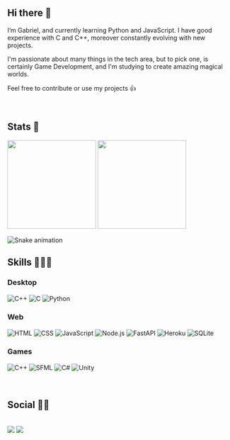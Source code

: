 ## Hi there 👋
I’m Gabriel, and currently learning Python and JavaScript. I have good experience with C and C++, moreover constantly evolving with new projects.

I'm passionate about many things in the tech area, but to pick one, is certainly Game Development, and I'm studying to create amazing magical worlds.

Feel free to contribute or use my projects 👍

<br/>

## Stats 🧐
<div>
  <img height="200em" src="https://github-readme-stats.vercel.app/api?username=JGSS-GabrielSousa&show_icons=true&theme=blue-green&include_all_commits=true&count_private=true"/>
  <img height="200em" width="" src="https://github-readme-stats.vercel.app/api/top-langs/?username=JGSS-GabrielSousa&langs_count=10&layout=compact&theme=blue-green&include_all_commits=true&count_private=true"/>
</div>

![Snake animation](https://github.com/JGSS-GabrielSousa/JGSS-GabrielSousa/blob/output/github-contribution-grid-snake.svg)


## Skills 👨‍💻🚀

<div style="display: inline_block">
  <!-- 
  Ready Badges: https://dev.to/envoy_/150-badges-for-github-pnk
  Create Custom: https://shields.io/
  Icons: https://simpleicons.org/
  -->
  
  ### Desktop
  <img align="center" alt="C++" src="https://img.shields.io/badge/C%2B%2B-00599C?style=flat&logo=c%2B%2B&logoColor=white">
  <img align="center" alt="C" src="https://img.shields.io/badge/C-00599C?style=flat&logo=c&logoColor=white">
  <img align="center" alt="Python" src="https://img.shields.io/badge/Python-3776AB?style=flat&logo=python&logoColor=white">
  
  ### Web
  <img align="center" alt="HTML" src="https://img.shields.io/badge/HTML5-E34F26?style=flat&logo=html5&logoColor=white">
  <img align="center" alt="CSS" src="https://img.shields.io/badge/CSS-239120?&style=flat&logo=css3&logoColor=white">
  <img align="center" alt="JavaScript" src="https://img.shields.io/badge/JavaScript-323330?style=flat&logo=javascript&logoColor=F7DF1E">
  <img align="center" alt="Node.js" src="https://img.shields.io/badge/Node.js-43853D?style=flat&logo=node.js&logoColor=white">
  <img align="center" alt="FastAPI" src="https://img.shields.io/badge/FastAPI-009688?style=flat&logo=fastapi&logoColor=white">
  <img align="center" alt="Heroku" src="https://img.shields.io/badge/Heroku-430098?style=flat&logo=heroku&logoColor=white">
  <img align="center" alt="SQLite" src="https://img.shields.io/badge/SQLite-07405E?style=flat&logo=sqlite&logoColor=white">
  
  ### Games
  <img align="center" alt="C++" src="https://img.shields.io/badge/C%2B%2B-00599C?style=flat&logo=c%2B%2B&logoColor=white">
  <img align="center" alt="SFML" src="https://img.shields.io/badge/SFML-93d441?style=flat&logo=SFML&logoColor=white">
  <img align="center" alt="C#" src="https://img.shields.io/badge/C%23-239120?style=flat&logo=c-sharp&logoColor=white">
  <img align="center" alt="Unity" src="https://img.shields.io/badge/Unity-100000?style=flat&logo=unity&logoColor=white">
</div>
<br/><br/>

## Social 🤜🤛
<div style="display: inline_block"><br>
  <a href="https://www.linkedin.com/in/jgss-gabriel-sousa/" target="_blank"><img src="https://img.shields.io/badge/LinkedIn-0077B5?style=for-the-badge&logo=linkedin&logoColor=white"></a>
  <a href="mailto:jgss.gabriel.sousa@gmail.com" target="_blank"><img src="https://img.shields.io/badge/Gmail-D14836?style=for-the-badge&logo=gmail&logoColor=white"></a>
</div>
<br/><br/>
